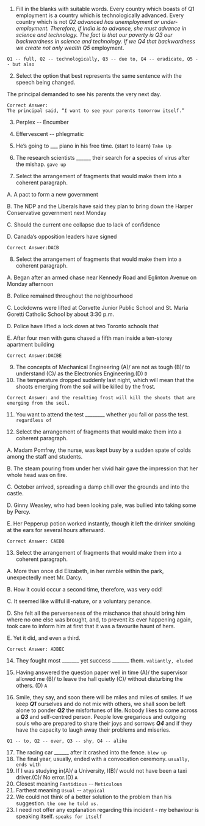 1. Fill in the blanks with suitable words.
Every country which boasts of  Q1   employment is a country which is technologically advanced. Every country which is not __Q2_ advanced has unemployment or under-employment. Therefore, if India is to advance, she must advance in science and technology. The fact is that our poverty is __Q3_ our backwardness in science and technology. If we _Q4__ that backwardness we create not only wealth _Q5__ employment.

```
Q1 -- full, Q2 -- technologically, Q3 -- due to, Q4 -- eradicate, Q5 -- but also

```

2. Select the option that best represents the same sentence with the speech being changed.

The principal demanded to see his parents the very next day.

```
Correct Answer:
The principal said, “I want to see your parents tomorrow itself.”

```

3. Perplex -- Encumber
4. Effervescent -- phlegmatic
5. He’s going to ___ piano in his free time. (start to learn) `Take Up`
6. The research scientists ­­­­­______ their search for a species of virus after the mishap. `gave up`


7. Select the arrangement of fragments that would make them into a coherent paragraph.

A. A pact to form a new government

B. The NDP and the Liberals have said they plan to bring down the Harper Conservative government next Monday

C. Should the current one collapse due to lack of confidence

D. Canada’s opposition leaders have signed

`Correct Answer:DACB`

8. Select the arrangement of fragments that would make them into a coherent paragraph.

A. Began after an armed chase near Kennedy Road and Eglinton Avenue on Monday afternoon

B. Police remained throughout the neighbourhood

C. Lockdowns were lifted at Corvette Junior Public School and St. Maria Goretti Catholic School by about 3:30 p.m.

D. Police have lifted a lock down at two Toronto schools that

E. After four men with guns chased a fifth man inside a ten-storey apartment building

`Correct Answer:DACBE`

9. The concepts of Mechanical Engineering (A)/ are not as tough (B)/ to understand (C)/ as the Electronics Engineering.(D) `D`
10. The temperature dropped suddenly last night, which will mean that the shoots emerging from the soil will be killed by the frost.

`Correct Answer:
and the resulting frost will kill the shoots that are emerging from the soil.`

11. You want to attend the test ________ whether you fail or pass the test. `regardless of`


12. Select the arrangement of fragments that would make them into a coherent paragraph.

A. Madam Pomfrey, the nurse, was kept busy by a sudden spate of colds among the staff and students.

B. The steam pouring from under her vivid hair gave the impression that her whole head was on fire.

C. October arrived, spreading a damp chill over the grounds and into the castle.

D. Ginny Weasley, who had been looking pale, was bullied into taking some by Percy.

E. Her Pepperup potion worked instantly, though it left the drinker smoking at the ears for several hours afterward.

`Correct Answer:
CAEDB`


13. Select the arrangement of fragments that would make them into a coherent paragraph.

A. More than once did Elizabeth, in her ramble within the park, unexpectedly meet Mr. Darcy.

B. How it could occur a second time, therefore, was very odd!

C. It seemed like willful ill-nature, or a voluntary penance.

D. She felt all the perverseness of the mischance that should bring him where no one else was brought, and, to prevent its ever happening again, took care to inform him at first that it was a favourite haunt of hers.

E. Yet it did, and even a third.

`Correct Answer:
ADBEC`

14. They fought most _______ yet success _______ them. `valiantly, eluded`
15. Having answered the question paper well in time (A)/ the supervisor allowed me (B)/ to leave the hall quietly (C)/ without disturbing the others. (D) `A`


16. Smile, they say, and soon there will be miles and miles of smiles. If we keep ___Q1___ ourselves and do not mix with others, we shall soon be left alone to ponder ___Q2___ the misfortunes of life. Nobody likes to come across a ___Q3___ and self-centred person. People love gregarious and outgoing souls who are prepared to share their joys and sorrows ___Q4___ and if they have the capacity to laugh away their problems and miseries.

`Q1 -- to, Q2 -- over, Q3 -- shy, Q4 -- alike`

17. The racing car ______ after it crashed into the fence. `blew up`
18. The final year, usually, ended with a convocation ceremony. `usually, ends with`
19. If I was studying in(A)/ a University, I(B)/  would not have been a taxi driver.(C)/ No error.(D) `A`
20. Closest meaning `Fastidious` -- `Meticulous`
21. Farthest meaning `Usual` -- `atypical`
22. We could not think of a better solution to the problem than his suggestion. `the one he told us.`
23. I need not offer any explanation regarding this incident - my behaviour is speaking itself. `speaks for itself`

